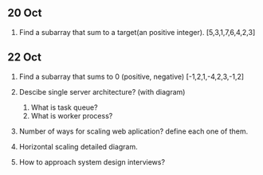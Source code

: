 ## 20 Oct

1. Find a subarray that sum to a target(an positive integer).
   [5,3,1,7,6,4,2,3]

## 22 Oct

1. Find a subarray that sums to 0 (positive, negative)
   [-1,2,1,-4,2,3,-1,2]

2. Descibe single server architecture? (with diagram)
   1. What is task queue?
   2. What is worker process?
3. Number of ways for scaling web aplication? define each one of them.
4. Horizontal scaling detailed diagram.
5. How to approach system design interviews?
